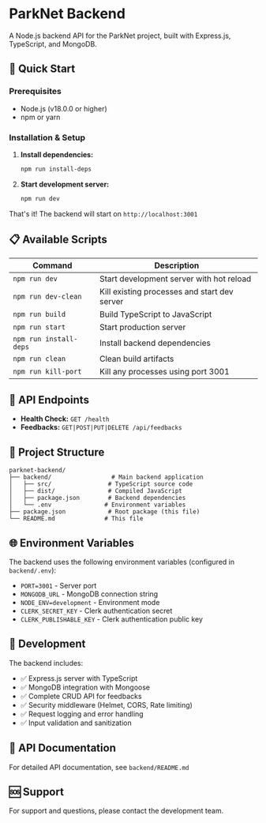 # ParkNet Backend

A Node.js backend API for the ParkNet project, built with Express.js, TypeScript, and MongoDB.

## 🚀 Quick Start

### Prerequisites
- Node.js (v18.0.0 or higher)
- npm or yarn

### Installation & Setup

1. **Install dependencies:**
   ```bash
   npm run install-deps
   ```

2. **Start development server:**
   ```bash
   npm run dev
   ```

That's it! The backend will start on `http://localhost:3001`

## 📋 Available Scripts

| Command | Description |
|---------|-------------|
| `npm run dev` | Start development server with hot reload |
| `npm run dev-clean` | Kill existing processes and start dev server |
| `npm run build` | Build TypeScript to JavaScript |
| `npm run start` | Start production server |
| `npm run install-deps` | Install backend dependencies |
| `npm run clean` | Clean build artifacts |
| `npm run kill-port` | Kill any processes using port 3001 |

## 🔗 API Endpoints

- **Health Check:** `GET /health`
- **Feedbacks:** `GET|POST|PUT|DELETE /api/feedbacks`

## 📁 Project Structure

```
parknet-backend/
├── backend/                 # Main backend application
│   ├── src/                # TypeScript source code
│   ├── dist/               # Compiled JavaScript
│   ├── package.json        # Backend dependencies
│   └── .env               # Environment variables
├── package.json            # Root package (this file)
└── README.md              # This file
```

## 🌐 Environment Variables

The backend uses the following environment variables (configured in `backend/.env`):

- `PORT=3001` - Server port
- `MONGODB_URL` - MongoDB connection string
- `NODE_ENV=development` - Environment mode
- `CLERK_SECRET_KEY` - Clerk authentication secret
- `CLERK_PUBLISHABLE_KEY` - Clerk authentication public key

## 🎯 Development

The backend includes:
- ✅ Express.js server with TypeScript
- ✅ MongoDB integration with Mongoose
- ✅ Complete CRUD API for feedbacks
- ✅ Security middleware (Helmet, CORS, Rate limiting)
- ✅ Request logging and error handling
- ✅ Input validation and sanitization

## 📝 API Documentation

For detailed API documentation, see `backend/README.md`

## 🆘 Support

For support and questions, please contact the development team.
